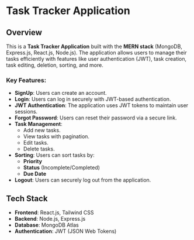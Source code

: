 # Task Tracker Application

## Overview

This is a **Task Tracker Application** built with the **MERN stack** (MongoDB, Express.js, React.js, Node.js). The application allows users to manage their tasks efficiently with features like user authentication (JWT), task creation, task editing, deletion, sorting, and more.

### Key Features:
- **SignUp**: Users can create an account.
- **Login**: Users can log in securely with JWT-based authentication.
- **JWT Authentication**: The application uses JWT tokens to maintain user sessions.
- **Forgot Password**: Users can reset their password via a secure link.
- **Task Management**: 
  - Add new tasks.
  - View tasks with pagination.
  - Edit tasks.
  - Delete tasks.
- **Sorting**: Users can sort tasks by:
  - **Priority**
  - **Status** (Incomplete/Completed)
  - **Due Date**
- **Logout**: Users can securely log out from the application.

## Tech Stack
- **Frontend**: React.js, Tailwind CSS
- **Backend**: Node.js, Express.js
- **Database**: MongoDB Atlas
- **Authentication**: JWT (JSON Web Tokens)

```bash

